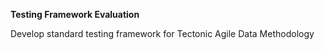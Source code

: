 **Testing Framework Evaluation**

Develop standard testing framework for Tectonic Agile Data Methodology
